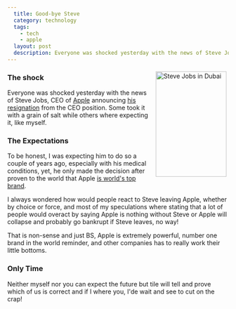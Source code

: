 ```yaml
---
  title: Good-bye Steve
  category: technology
  tags:
    - tech
    - apple
  layout: post
  description: Everyone was shocked yesterday with the news of Steve Jobs, CEO of *Apple Inc.* announcing his resignation from the CEO position. Some took it with a grain of salt while others where expecting it, like myself.
---
```

<a href="http://www.flickr.com/photos/yraffah/2948605576/" title="Steve Jobs in Dubai by Yousef Raffah, on Flickr"><img src="http://farm4.static.flickr.com/3047/2948605576_480b3f44a4_m.jpg" width="161" height="240" alt="Steve Jobs in Dubai" style="float:right;margin:5px 5px 10px 15px;"></a>

### The shock

Everyone was shocked yesterday with the news of Steve Jobs, CEO of [Apple](http://www.apple.com/ "Apple Website") announcing [his resignation](http://http://www.apple.com/pr/library/2011/08/24Letter-from-Steve-Jobs.html "Steve Jobs Resignation Letter") from the CEO position. Some took it with a grain of salt while others where expecting it, like myself.

### The Expectations

To be honest, I was expecting him to do so a couple of years ago, especially with his medical conditions, yet, he only made the decision after proven to the world that Apple [is world's top brand](http://http://www.apple.com/pr/library/2011/08/24Steve-Jobs-Resigns-as-CEO-of-Apple.html).

I always wondered how would people react to Steve leaving Apple, whether by choice or force, and most of my speculations where stating that a lot of people would overact by saying Apple is nothing without Steve or Apple will collapse and probably go bankrupt if Steve leaves, no way!

That is non-sense and just BS, Apple is extremely powerful, number one brand in the world reminder, and other companies has to really work their little bottoms.

### Only Time

Neither myself nor you can expect the future but tile will tell and prove which of us is correct and if I where you, I'de wait and see to cut on the crap!